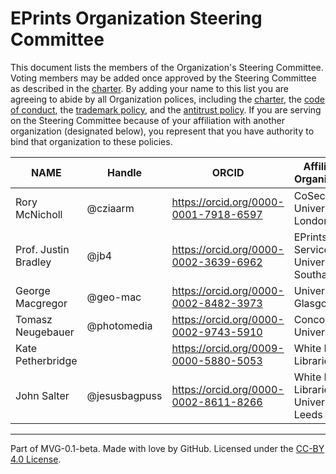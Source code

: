 # EPrints Organization Steering Committee

This document lists the members of the Organization's Steering Committee. Voting members may be added once approved by the Steering Committee as described in the [charter](./CHARTER.md). By adding your name to this list you are agreeing to abide by all Organization polices, including the [charter](./CHARTER.md), the [code of conduct](./CODE-OF-CONDUCT.md), the [trademark policy](./TRADEMARKS.md), and the [antitrust policy](./ANTITRUST.md). If you are serving on the Steering Committee because of your affiliation with another organization (designated below), you represent that you have authority to bind that organization to these policies.

| **NAME** | **Handle** | **ORCID** | **Affiliated Organization** | **ROR** |
| --- | --- | --- | --- | --- |
| Rory McNicholl | @cziaarm | https://orcid.org/0000-0001-7918-6597 | CoSector, University of London | https://ror.org/04cw6st05 |
| Prof. Justin Bradley | @jb4 | https://orcid.org/0000-0002-3639-6962 | EPrints Services, University of Southampton |  https://ror.org/01ryk1543 |
| George Macgregor | @geo-mac | https://orcid.org/0000-0002-8482-3973 | University of Glasgow |  https://ror.org/00vtgdb53 |
| Tomasz Neugebauer | @photomedia | https://orcid.org/0000-0002-9743-5910 | Concordia University | https://ror.org/0420zvk78 |
| Kate Petherbridge |  | https://orcid.org/0009-0000-5880-5053 | White Rose Libraries |  |
| John Salter | @jesusbagpuss | https://orcid.org/0000-0002-8611-8266 | White Rose Libraries / University of Leeds | https://ror.org/024mrxd33 |

---
Part of MVG-0.1-beta.
Made with love by GitHub. Licensed under the [CC-BY 4.0 License](https://creativecommons.org/licenses/by/4.0/).
